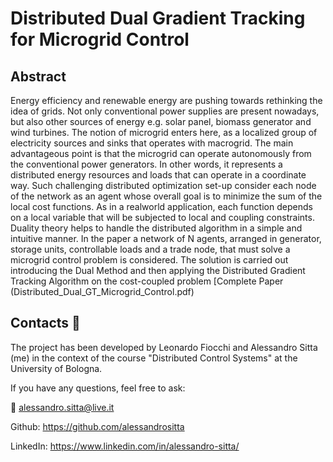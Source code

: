# Distributed Dual Gradient Tracking for Microgrid Control

## Abstract
Energy efficiency and renewable energy are pushing towards rethinking the idea of grids. Not only conventional power supplies are present nowadays, but also other sources of energy e.g. solar panel, biomass generator and wind turbines. The notion of microgrid enters here, as a localized group of electricity sources and sinks that operates with macrogrid. The main advantageous point is that the microgrid can operate autonomously from the conventional power generators. In other words, it represents a distributed energy resources and loads that can operate in a coordinate way. Such challenging distributed optimization set-up consider each node of the network as an agent whose overall goal is to minimize the sum of the local cost functions. As in a realworld application, each function depends on a local variable that will be subjected to local and coupling constraints. Duality theory helps to handle the distributed algorithm in a simple and intuitive manner. In the paper a network of N agents, arranged in generator, storage units, controllable loads and a trade node, that must solve a microgrid control problem is considered. The solution is carried out introducing the Dual Method and then applying the Distributed Gradient Tracking Algorithm on the cost-coupled problem [Complete Paper (Distributed_Dual_GT_Microgrid_Control.pdf)

## Contacts :speech_balloon:
The project has been developed by Leonardo Fiocchi and Alessandro Sitta (me) in the context of the course "Distributed Control Systems" at the University of Bologna.

If you have any questions, feel free to ask:

:email: [alessandro.sitta@live.it](mailto:alessandro.sitta@live.it)

Github: https://github.com/alessandrositta

LinkedIn: https://www.linkedin.com/in/alessandro-sitta/
